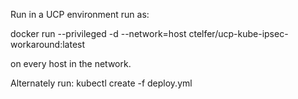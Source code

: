 Run in a UCP environment run as: 

  docker run --privileged -d --network=host ctelfer/ucp-kube-ipsec-workaround:latest

on every host in the network.


Alternately run:
   kubectl create -f deploy.yml
